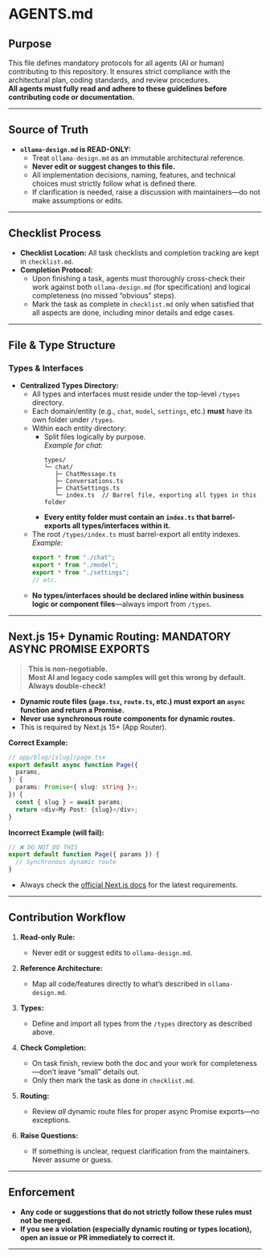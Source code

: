 # AGENTS.md

## Purpose

This file defines mandatory protocols for all agents (AI or human) contributing to this repository. It ensures strict compliance with the architectural plan, coding standards, and review procedures.  
**All agents must fully read and adhere to these guidelines before contributing code or documentation.**

---

## Source of Truth

- **`ollama-design.md` is READ-ONLY:**
  - Treat `ollama-design.md` as an immutable architectural reference.
  - **Never edit or suggest changes to this file.**
  - All implementation decisions, naming, features, and technical choices must strictly follow what is defined there.
  - If clarification is needed, raise a discussion with maintainers—do not make assumptions or edits.

---

## Checklist Process

- **Checklist Location:** All task checklists and completion tracking are kept in `checklist.md`.
- **Completion Protocol:**
  - Upon finishing a task, agents must thoroughly cross-check their work against both `ollama-design.md` (for specification) and logical completeness (no missed “obvious” steps).
  - Mark the task as complete in `checklist.md` only when satisfied that all aspects are done, including minor details and edge cases.

---

## File & Type Structure

### Types & Interfaces

- **Centralized Types Directory:**
  - All types and interfaces must reside under the top-level `/types` directory.
  - Each domain/entity (e.g., `chat`, `model`, `settings`, etc.) **must** have its own folder under `/types`.
  - Within each entity directory:
    - Split files logically by purpose.  
      _Example for chat:_
      ```
      types/
      └─ chat/
         ├─ ChatMessage.ts
         ├─ Conversations.ts
         ├─ ChatSettings.ts
         └─ index.ts  // Barrel file, exporting all types in this folder
      ```
    - **Every entity folder must contain an `index.ts` that barrel-exports all types/interfaces within it.**
  - The root `/types/index.ts` must barrel-export all entity indexes.  
    _Example:_
    ```ts
    export * from "./chat";
    export * from "./model";
    export * from "./settings";
    // etc.
    ```
  - **No types/interfaces should be declared inline within business logic or component files**—always import from `/types`.

---

## Next.js 15+ Dynamic Routing: MANDATORY ASYNC PROMISE EXPORTS

> **This is non-negotiable.**  
> **Most AI and legacy code samples will get this wrong by default. Always double-check!**

- **Dynamic route files (`page.tsx`, `route.ts`, etc.) must export an `async` function and return a Promise.**
- **Never use synchronous route components for dynamic routes.**
- This is required by Next.js 15+ (App Router).

**Correct Example:**

```ts
// app/blog/[slug]/page.tsx
export default async function Page({
  params,
}: {
  params: Promise<{ slug: string }>;
}) {
  const { slug } = await params;
  return <div>My Post: {slug}</div>;
}
```

**Incorrect Example (will fail):**

```ts
// ❌ DO NOT DO THIS
export default function Page({ params }) {
  // Synchronous dynamic route
}
```

- Always check the [official Next.js docs](https://nextjs.org/docs/app/api-reference/file-conventions/dynamic-routes) for the latest requirements.

---

## Contribution Workflow

1. **Read-only Rule:**

   - Never edit or suggest edits to `ollama-design.md`.

2. **Reference Architecture:**

   - Map all code/features directly to what’s described in `ollama-design.md`.

3. **Types:**

   - Define and import all types from the `/types` directory as described above.

4. **Check Completion:**

   - On task finish, review both the doc and your work for completeness—don’t leave “small” details out.
   - Only then mark the task as done in `checklist.md`.

5. **Routing:**

   - Review _all_ dynamic route files for proper async Promise exports—no exceptions.

6. **Raise Questions:**

   - If something is unclear, request clarification from the maintainers. Never assume or guess.

---

## Enforcement

- **Any code or suggestions that do not strictly follow these rules must not be merged.**
- **If you see a violation (especially dynamic routing or types location), open an issue or PR immediately to correct it.**

---
